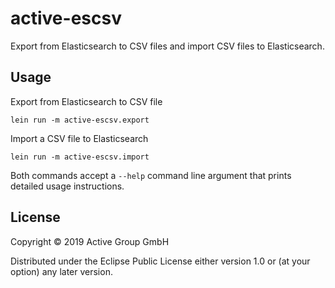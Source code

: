 # active-escsv

Export from Elasticsearch to CSV files and import CSV files to Elasticsearch.

## Usage

Export from Elasticsearch to CSV file

    lein run -m active-escsv.export

Import a CSV file to Elasticsearch

    lein run -m active-escsv.import

Both commands accept a `--help` command line argument that prints detailed usage
instructions.

## License

Copyright © 2019 Active Group GmbH

Distributed under the Eclipse Public License either version 1.0 or (at
your option) any later version.
